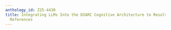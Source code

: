 ```yaml
---
anthology_id: Z25-4430
title: Integrating LLMs Into the DIARC Cognitive Architecture to Resolve Past Temporal
  References
---
```

